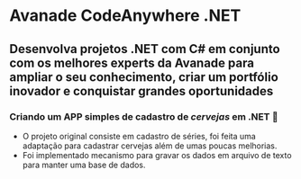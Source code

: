 # Avanade CodeAnywhere .NET

## Desenvolva projetos .NET com C# em conjunto com os melhores experts da Avanade para ampliar o seu conhecimento, criar um portfólio inovador e conquistar grandes oportunidades

### Criando um APP simples de cadastro de *cervejas* em .NET 🍺

- O projeto original consiste em cadastro de séries, foi feita uma adaptação para cadastrar cervejas além de umas poucas melhorias.
- Foi implementado mecanismo para gravar os dados em arquivo de texto para manter uma base de dados.
